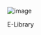 ![image](https://github.com/user-attachments/assets/3c9a86fe-6e3d-41ac-af9c-aa6de32979b9)

E-Library
